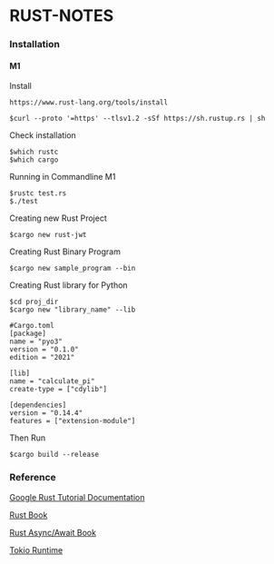 # RUST-NOTES

### Installation
#### M1
Install
```vim
https://www.rust-lang.org/tools/install
```
```vim
$curl --proto '=https' --tlsv1.2 -sSf https://sh.rustup.rs | sh
```
Check installation
```vim
$which rustc
$which cargo
```
Running in Commandline M1
```vim
$rustc test.rs
$./test
```
Creating new Rust Project
```vim
$cargo new rust-jwt
```
Creating Rust Binary Program
```vim
$cargo new sample_program --bin
```
Creating Rust library for Python
```vim
$cd proj_dir
$cargo new "library_name" --lib
```
```vim
#Cargo.toml
[package]
name = "pyo3"
version = "0.1.0"
edition = "2021"

[lib]
name = "calculate_pi"
create-type = ["cdylib"]

[dependencies]
version = "0.14.4"
features = ["extension-module"]
```
Then Run
```vim
$cargo build --release
```
### Reference

[Google Rust Tutorial Documentation](https://doc.rust-lang.org/book/title-page.html)

[Rust Book](https://doc.rust-lang.org/1.30.0/book/first-edition/patterns.html)

[Rust Async/Await Book](https://rust-lang.github.io/async-book/01_getting_started/01_chapter.html)

[Tokio Runtime](https://tokio.rs/tokio/tutorial)
